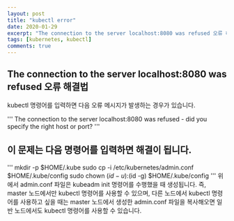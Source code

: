 ```yaml
---
layout: post
title: "kubectl error"
date: 2020-01-29
excerpt: "The connection to the server localhost:8080 was refused 오류 해결법"
tags: [kubernetes, kubectl]
comments: true
---
```


## The connection to the server localhost:8080 was refused 오류 해결법
kubectl 명령어를 입력하면 다음 오류 메시지가 발생하는 경우가 있습니다.

'''
The connection to the server localhost:8080 was refused - did you specify the right host or port?
'''

## 이 문제는 다음 명령어를 입력하면 해결이 됩니다.
'''
mkdir -p $HOME/.kube
sudo cp -i /etc/kubernetes/admin.conf $HOME/.kube/config
sudo chown $(id -u):$(id -g) $HOME/.kube/config
'''
위에서 admin.conf 파일은 kubeadm init 명령어를 수행했을 때 생성됩니다. 즉, master 노드에서만 kubectl 명령어를 사용할 수 있으며, 다른 노드에서 kubectl 명령어를 사용하고 싶을 때는 master 노드에서 생성한 admin.conf 파일을 복사해오면 일반 노드에서도 kubectl 명령어를 사용할 수 있습니다.
